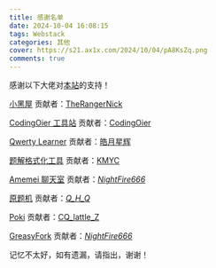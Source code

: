 ```yaml
---
title: 感谢名单
date: 2024-10-04 16:08:15
tags: Webstack
categories: 其他
cover: https://s21.ax1x.com/2024/10/04/pA8KsZq.png
comments: true
---
```


感谢以下大佬对[本站](https://chocolateater.github.io/Webstack)的支持！

[小黑屋](https://adarkroom.doublespeakgames.com) 贡献者：[TheRangerNick](https://www.luogu.com.cn/user/1070264)

[CodingOier 工具站](https://luogu.codingoier.com) 贡献者：[CodingOier](https://www.luogu.com.cn/user/754324)

[Qwerty Learner](https://qwerty.kaiyi.cool/) 贡献者：[皓月星辉](https://www.luogu.com.cn/user/684031)

[题解格式化工具](https://tj.imken.dev/) 贡献者：[KMYC](https://www.luogu.com.cn/user/1428495)

[Amemei 聊天室](https://s21.ax1x.com/2024/10/04/pA8ez5D.png) 贡献者：[_NightFire666_](https://www.luogu.com.cn/user/752555)

[原题机](https://yuantiji.ac/) 贡献者：[_Q_H_Q_](https://www.luogu.com.cn/user/1422453)

[Poki](https://poki.com/zh-cn/) 贡献者：[CQ_lattle_Z](https://www.luogu.com.cn/user/1382244)

[GreasyFork](https://greasyfork.org/) 贡献者：[_NightFire666_](https://www.luogu.com.cn/user/752555)

记忆不太好，如有遗漏，请指出，谢谢！